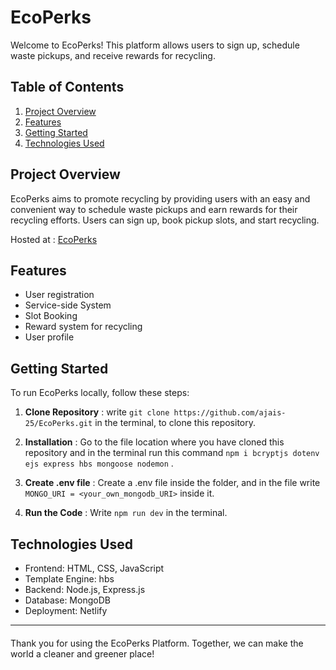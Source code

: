 
# EcoPerks

Welcome to EcoPerks! This platform allows users to sign up, schedule waste pickups, and receive rewards for recycling.

## Table of Contents
1. [Project Overview](#project-overview)
2. [Features](#features)
3. [Getting Started](#getting-started)
4. [Technologies Used](#technologies-used)

## Project Overview

EcoPerks aims to promote recycling by providing users with an easy and convenient way to schedule waste pickups and earn rewards for their recycling efforts. Users can sign up, book pickup slots, and start recycling.

Hosted at : [EcoPerks](https://ecoperks.cyclic.app)

## Features

- User registration
- Service-side System
- Slot Booking
- Reward system for recycling
- User profile

## Getting Started

To run EcoPerks locally, follow these steps:

1. **Clone Repository** : write ```git clone https://github.com/ajais-25/EcoPerks.git``` in the terminal, to clone this repository.

2. **Installation** : Go to the file location where you have cloned this repository and in the terminal run this command ```npm i bcryptjs dotenv ejs express hbs mongoose nodemon``` .

3. **Create .env file** : Create a .env file inside the folder, and in the file write ```MONGO_URI = <your_own_mongodb_URI>``` inside it.

4. **Run the Code** : Write ```npm run dev``` in the terminal.

## Technologies Used

- Frontend: HTML, CSS, JavaScript
- Template Engine: hbs
- Backend: Node.js, Express.js
- Database: MongoDB
- Deployment: Netlify

---

####

Thank you for using the EcoPerks Platform. Together, we can make the world a cleaner and greener place!

